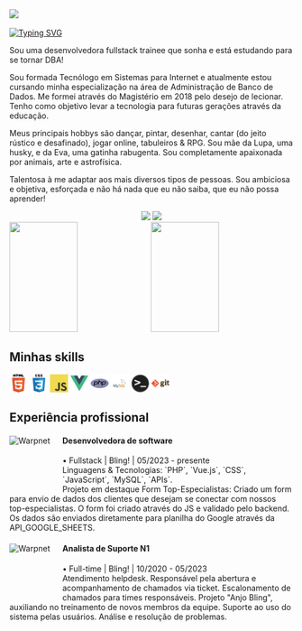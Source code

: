 <img widht="100%" src="https://capsule-render.vercel.app/api?type=waving&height=85&color=FFCBFC&reversal=false&descAlign=92&descAlignY=83"/>

<a href="https://git.io/typing-svg"><img src="https://readme-typing-svg.herokuapp.com?font=gilroy&pause=1000&color=FFCBFC&center=true&random=false&width=435&lines=Hello%2C+world+%3A%7D;Eu+sou+a+Kellen!;Tenho+24+anos+e+sou+do+RS." alt="Typing SVG" /></a>

<div>
  <p>Sou uma desenvolvedora fullstack trainee que sonha e está estudando para se tornar DBA!</p>
  <p>Sou formada Tecnólogo em Sistemas para Internet e atualmente estou cursando minha especialização na área de Administração de Banco de Dados. Me formei através do Magistério em 2018 pelo desejo de lecionar. Tenho como objetivo levar a tecnologia para futuras gerações através da educação.</p>
  <p>Meus principais hobbys são dançar, pintar, desenhar, cantar (do jeito rústico e desafinado), jogar online, tabuleiros & RPG. Sou mãe da Lupa, uma husky, e da Eva, uma gatinha rabugenta. Sou completamente apaixonada por animais, arte e astrofísica.</p>
  <p>Talentosa à me adaptar aos mais diversos tipos de pessoas. Sou ambiciosa e objetiva, esforçada e não há nada que eu não saiba, que eu não possa aprender!</p>

  <div align="center">
  <a href="https://www.linkedin.com/in/kewmartins/" target="_blank"><img src="https://img.shields.io/badge/LinkedIn-0077B5?style=for-the-badge&logo=linkedin&logoColor=white"/></a>
  <a href="mailto:kewng@gmail.com" target="_blank"><img src ="https://img.shields.io/badge/Gmail-D14836?style=for-the-badge&logo=gmail&logoColor=white"/></a>
</div>

<div>
  <img width="49%" height="195" src="https://github-readme-stats.vercel.app/api?username=kewng&theme=jolly&title_color=FFCBFC&bg_color=0d1117&show_icons=true&hide_border=true&count_private=true"/>
  <img width="49%" height="195" src="https://github-readme-stats.vercel.app/api/top-langs/?username=kewng&theme=jolly&title_color=FFCBFC&bg_color=0d1117&show_icons=true&hide_border=true&layout=compact"/>
</div>

<div>
  <h2>Minhas skills</h2>
  <code><img height="32" src="https://raw.githubusercontent.com/github/explore/80688e429a7d4ef2fca1e82350fe8e3517d3494d/topics/html/html.png" alt="HTML5"/></code>
  <code><img height="32" src="https://raw.githubusercontent.com/github/explore/80688e429a7d4ef2fca1e82350fe8e3517d3494d/topics/css/css.png" alt="CSS"/></code>
  <code><img height="32" src="https://raw.githubusercontent.com/github/explore/80688e429a7d4ef2fca1e82350fe8e3517d3494d/topics/javascript/javascript.png" alt="Javascript"/></code>
  <code><img height="32" src="https://raw.githubusercontent.com/github/explore/80688e429a7d4ef2fca1e82350fe8e3517d3494d/topics/vue/vue.png" alt="VueJS"/></code>
  <code><img height="32" src="https://raw.githubusercontent.com/github/explore/80688e429a7d4ef2fca1e82350fe8e3517d3494d/topics/php/php.png" alt="PHP"/></code>
  <code><img height="32" src="https://raw.githubusercontent.com/github/explore/80688e429a7d4ef2fca1e82350fe8e3517d3494d/topics/mysql/mysql.png" alt="MySQL"/></code>
  <code><img height="32" src="https://raw.githubusercontent.com/github/explore/80688e429a7d4ef2fca1e82350fe8e3517d3494d/topics/terminal/terminal.png" alt="Terminal" /></code>
  <code><img height="32" src="https://raw.githubusercontent.com/github/explore/78df643247d429f6cc873026c0622819ad797942/topics/git/git.png" alt="Git" /></code>
</div>

<div>
  <h2>Experiência profissional</h2>

  <div>
    <img align="left" height="94px" width="94px" alt="Warpnet" src="https://cdn.shopify.com/app-store/listing_images/1ef2e48054960ddf2eee3da4d73c5544/icon/CNPPnrGTtPcCEAE=.png"/>
    <h4>Desenvolvedora de software</h4>
    • Fullstack | Bling! | 05/2023 - presente <br>
    Linguagens & Tecnologias: `PHP`, `Vue.js`, `CSS`, `JavaScript`, `MySQL`, `APIs`. <br>
    Projeto em destaque Form Top-Especialistas: Criado um form para envio de dados dos clientes que desejam se conectar com nossos top-especialistas. O form foi criado através do JS e validado pelo backend. Os dados são enviados diretamente para planilha do Google através da API_GOOGLE_SHEETS.
    <br/>
  </div>
  
  <div>
    <img align="left" height="94px" width="94px" alt="Warpnet" src="https://cdn.shopify.com/app-store/listing_images/1ef2e48054960ddf2eee3da4d73c5544/icon/CNPPnrGTtPcCEAE=.png"/>
    <h4>Analista de Suporte N1</h4>
    • Full-time | Bling! | 10/2020 - 05/2023<br>
    Atendimento helpdesk. Responsável pela abertura e acompanhamento de chamados via ticket. Escalonamento de chamados para times responsáveis. Projeto "Anjo Bling", auxiliando no treinamento de novos membros da equipe. Suporte ao uso do sistema pelas usuários. Análise e resolução de problemas. 
    <br/>
  </div>
</div>
